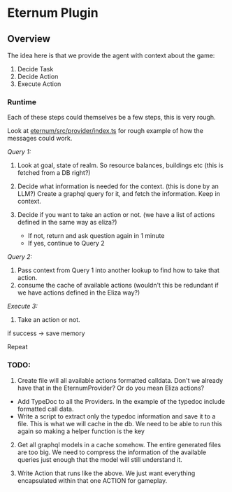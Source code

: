# Eternum Plugin

## Overview

The idea here is that we provide the agent with context about the game:

1. Decide Task
2. Decide Action
3. Execute Action

### Runtime

Each of these steps could themselves be a few steps, this is very rough.

Look at [eternum/src/provider/index.ts](./eternum/src/provider/index.ts) for rough example of how the messages could
work.

_Query 1:_

1. Look at goal, state of realm. So resource balances, buildings etc (this is fetched from a DB right?)
2. Decide what information is needed for the context. (this is done by an LLM?) Create a graphql query for it, and fetch the information. Keep in
   context.
3. Decide if you want to take an action or not. (we have a list of actions defined in the same way as eliza?)

   - If not, return and ask question again in 1 minute
   - If yes, continue to Query 2

_Query 2:_

1. Pass context from Query 1 into another lookup to find how to take that action.
2. consume the cache of available actions
(wouldn't this be redundant if we have actions defined in the Eliza way?)

_Execute 3:_

1. Take an action or not.

if success -> save memory

Repeat

### TODO:

1. Create file will all available actions formatted calldata. Don't we already have that in the EternumProvider? Or do
   you mean Eliza actions?

- Add TypeDoc to all the Providers. In the example of the typedoc include formatted call data.
- Write a script to extract only the typedoc information and save it to a file. This is what we will cache in the db. We
  need to be able to run this again so making a helper function is the key

2. Get all graphql models in a cache somehow. The entire generated files are too big. We need to compress the
   information of the available queries just enough that the model will still understand it.

3. Write Action that runs like the above. We just want everything encapsulated within that one ACTION for gameplay.
